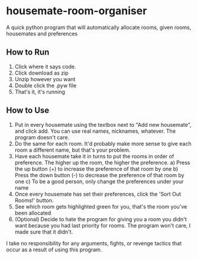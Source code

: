 # housemate-room-organiser
A quick python program that will automatically allocate rooms, given rooms, housemates and preferences

## How to Run
1. Click where it says code.
2. Click download as zip
3. Unzip however you want
4. Double click the .pyw file
5. That's it, it's running

## How to Use
1. Put in every housemate using the textbox next to "Add new housemate", and click add. You can use real names, nicknames, whatever. The program doesn't care.
2. Do the same for each room. It'd probably make more sense to give each room a different name, but that's your problem.
3. Have each housemate take it in turns to put the rooms in order of preference. The higher up the room, the higher the preference.
  a) Press the up button (+) to increase the preference of that room by one
  b) Press the down button (-) to decrease the preference of that room by one
  c) To be a good person, only change the preferences under your name
4. Once every housemate has set their preferences, click the 'Sort Out Rooms!' button.
5. See which room gets highlighted green for you, that's the room you've been allocated
6. (Optional) Decide to hate the program for giving you a room you didn't want because you had last priority for rooms. The program won't care, I made sure that it didn't.

I take no responsibility for any arguments, fights, or revenge tactics that occur as a result of using this program.
